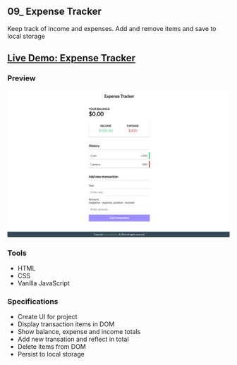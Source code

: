 ## 09_ Expense Tracker

Keep track of income and expenses. Add and remove items and save to local storage

## [Live Demo: Expense Tracker](https://09-expense-tracker-gdbecker.replit.app/)

### Preview

!["HomePage"](./HomePage.png)

### Tools
- HTML
- CSS
- Vanilla JavaScript

### Specifications
- Create UI for project
- Display transaction items in DOM
- Show balance, expense and income totals
- Add new transation and reflect in total
- Delete items from DOM
- Persist to local storage
